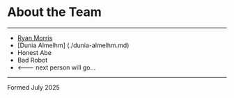 # About the Team

---

* [Ryan Morris](./ryan-morris.md)
* [Dunia Almelhm] (./dunia-almelhm.md)
* Honest Abe
* Bad Robot
* <--- next person will go...

---

Formed July 2025
